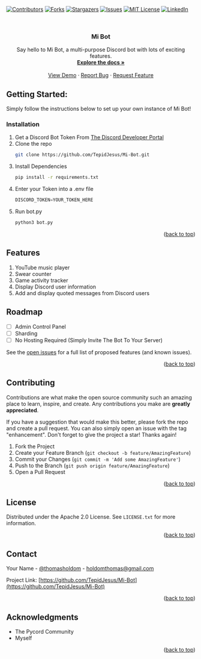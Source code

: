 <a name="readme-top"></a>

[![Contributors][contributors-shield]][contributors-url]
[![Forks][forks-shield]][forks-url]
[![Stargazers][stars-shield]][stars-url]
[![Issues][issues-shield]][issues-url]
[![MIT License][license-shield]][license-url]
[![LinkedIn][linkedin-shield]][linkedin-url]

<!-- PROJECT LOGO -->
<br />
<div align="center">

<h3 align="center">Mi Bot</h3>

  <p align="center">
    Say hello to Mi Bot, a multi-purpose Discord bot with lots of exciting features.
    <br />
    <a href="https://github.com/TepidJesus/Mi-Bot/"><strong>Explore the docs »</strong></a>
    <br />
    <br />
    <a href="https://github.com/TepidJesus/Mi-Bot">View Demo</a>
    ·
    <a href="https://github.com/TepidJesus/Mi-Bot/issues">Report Bug</a>
    ·
    <a href="https://github.com/TepidJesus/Mi-Bot/issues">Request Feature</a>
  </p>
</div>

<!-- GETTING STARTED -->
## Getting Started:

Simply follow the instructions below to set up your own instance of Mi Bot!

### Installation

1. Get a Discord Bot Token From [The Discord Developer Portal](https://discord.com/developers/)
2. Clone the repo
   ```sh
   git clone https://github.com/TepidJesus/Mi-Bot.git
   ```
3. Install Dependencies
   ```sh
   pip install -r requirements.txt
   ```
4. Enter your Token into a .env file
   ```py
   DISCORD_TOKEN=YOUR_TOKEN_HERE
   ```
5. Run bot.py
    ```sh
    python3 bot.py
    ```

<p align="right">(<a href="#readme-top">back to top</a>)</p>

## Features
  
  1. YouTube music player
  2. Swear counter
  3. Game activity tracker
  4. Display Discord user information
  5. Add and display quoted messages from Discord users

<!-- ROADMAP -->
## Roadmap

- [ ] Admin Control Panel
- [ ] Sharding
- [ ] No Hosting Required (Simply Invite The Bot To Your Server)

See the [open issues](https://github.com/TepidJesus/Mi-Bot/issues) for a full list of proposed features (and known issues).

<p align="right">(<a href="#readme-top">back to top</a>)</p>



<!-- CONTRIBUTING -->
## Contributing

Contributions are what make the open source community such an amazing place to learn, inspire, and create. Any contributions you make are **greatly appreciated**.

If you have a suggestion that would make this better, please fork the repo and create a pull request. You can also simply open an issue with the tag "enhancement".
Don't forget to give the project a star! Thanks again!

1. Fork the Project
2. Create your Feature Branch (`git checkout -b feature/AmazingFeature`)
3. Commit your Changes (`git commit -m 'Add some AmazingFeature'`)
4. Push to the Branch (`git push origin feature/AmazingFeature`)
5. Open a Pull Request

<p align="right">(<a href="#readme-top">back to top</a>)</p>



<!-- LICENSE -->
## License

Distributed under the Apache 2.0 License. See `LICENSE.txt` for more information.

<p align="right">(<a href="#readme-top">back to top</a>)</p>



<!-- CONTACT -->
## Contact

Your Name - [@thomasholdom](https://twitter.com/thomasholdom) - holdomthomas@gmail.com

Project Link: [https://github.com/TepidJesus/Mi-Bot](https://github.com/TepidJesus/Mi-Bot)

<p align="right">(<a href="#readme-top">back to top</a>)</p>



<!-- ACKNOWLEDGMENTS -->
## Acknowledgments

* The Pycord Community
* Myself

<p align="right">(<a href="#readme-top">back to top</a>)</p>



<!-- MARKDOWN LINKS & IMAGES -->
<!-- https://www.markdownguide.org/basic-syntax/#reference-style-links -->
[contributors-shield]: https://img.shields.io/github/contributors/TepidJesus/Mi-Bot.svg?style=for-the-badge
[contributors-url]: https://github.com/TepidJesus/Mi-Bot/graphs/contributors
[forks-shield]: https://img.shields.io/github/forks/TepidJesus/Mi-Bot.svg?style=for-the-badge
[forks-url]: https://github.com/TepidJesus/Mi-Bot/network/members
[stars-shield]: https://img.shields.io/github/stars/TepidJesus/Mi-Bot.svg?style=for-the-badge
[stars-url]: https://github.com/TepidJesus/Mi-Bot/stargazers
[issues-shield]: https://img.shields.io/github/issues/TepidJesus/Mi-Bot.svg?style=for-the-badge
[issues-url]: https://github.com/TepidJesus/Mi-Bot/issues
[license-shield]: https://img.shields.io/github/license/TepidJesus/Mi-Bot.svg?style=for-the-badge
[license-url]: https://github.com/TepidJesus/Mi-Bot/blob/master/LICENSE.txt
[linkedin-shield]: https://img.shields.io/badge/-LinkedIn-black.svg?style=for-the-badge&logo=linkedin&colorB=555
[linkedin-url]: https://linkedin.com/in/thomasholdom
[product-screenshot]: images/screenshot.png
[Next.js]: https://img.shields.io/badge/next.js-000000?style=for-the-badge&logo=nextdotjs&logoColor=white
[Next-url]: https://nextjs.org/
[React.js]: https://img.shields.io/badge/React-20232A?style=for-the-badge&logo=react&logoColor=61DAFB
[React-url]: https://reactjs.org/
[Vue.js]: https://img.shields.io/badge/Vue.js-35495E?style=for-the-badge&logo=vuedotjs&logoColor=4FC08D
[Vue-url]: https://vuejs.org/
[Angular.io]: https://img.shields.io/badge/Angular-DD0031?style=for-the-badge&logo=angular&logoColor=white
[Angular-url]: https://angular.io/
[Svelte.dev]: https://img.shields.io/badge/Svelte-4A4A55?style=for-the-badge&logo=svelte&logoColor=FF3E00
[Svelte-url]: https://svelte.dev/
[Laravel.com]: https://img.shields.io/badge/Laravel-FF2D20?style=for-the-badge&logo=laravel&logoColor=white
[Laravel-url]: https://laravel.com
[Bootstrap.com]: https://img.shields.io/badge/Bootstrap-563D7C?style=for-the-badge&logo=bootstrap&logoColor=white
[Bootstrap-url]: https://getbootstrap.com
[JQuery.com]: https://img.shields.io/badge/jQuery-0769AD?style=for-the-badge&logo=jquery&logoColor=white
[JQuery-url]: https://jquery.com 
